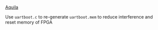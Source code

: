 [Aquila](https://github.com/eisl-nctu/aquila)

Use `uartboot.c` to re-generate `uartboot.mem` to reduce interference and reset memory of FPGA